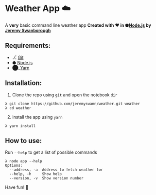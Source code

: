 # Weather App :cloud:
A **very** basic command line weather app
**Created with :heart: in ⬢[Node.js][] by [Jeremy Swanborough][]**

## Requirements:
* ⎇ [Git][]
* ⬢ [Node.js][]
* ⬤_[Yarn][]

## Installation:
1. Clone the repo using `git` and open the notebook `dir`
```console
λ git clone https://github.com/jeremyswann/weather.git weather
λ cd weather
```
2. Install the app using `yarn`
```console
λ yarn install
```

## How to use:
Run `--help` to get a list of possible commands

```console
λ node app --help
Options:
  --address, -a  Address to fetch weather for
  --help, -h     Show help
  --version, -v  Show version number
```

Have fun! :tada:

[Node.js]: https://nodejs.org/en/
[Yarn]: https://yarnpkg.com
[Git]: https://help.github.com/articles/set-up-git/
[Jeremy Swanborough]: https://github.com/jeremyswann